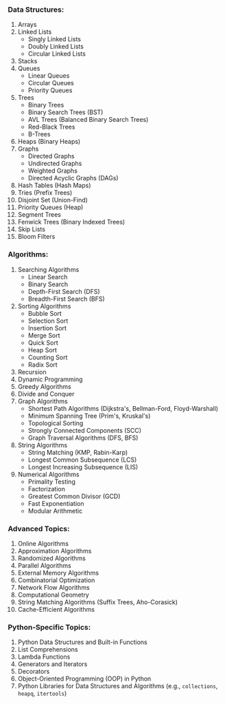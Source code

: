 ### Data Structures:
1. Arrays
2. Linked Lists
   - Singly Linked Lists
   - Doubly Linked Lists
   - Circular Linked Lists
3. Stacks
4. Queues
   - Linear Queues
   - Circular Queues
   - Priority Queues
5. Trees
   - Binary Trees
   - Binary Search Trees (BST)
   - AVL Trees (Balanced Binary Search Trees)
   - Red-Black Trees
   - B-Trees
6. Heaps (Binary Heaps)
7. Graphs
   - Directed Graphs
   - Undirected Graphs
   - Weighted Graphs
   - Directed Acyclic Graphs (DAGs)
8. Hash Tables (Hash Maps)
9. Tries (Prefix Trees)
10. Disjoint Set (Union-Find)
11. Priority Queues (Heap)
12. Segment Trees
13. Fenwick Trees (Binary Indexed Trees)
14. Skip Lists
15. Bloom Filters

### Algorithms:
1. Searching Algorithms
   - Linear Search
   - Binary Search
   - Depth-First Search (DFS)
   - Breadth-First Search (BFS)
2. Sorting Algorithms
   - Bubble Sort
   - Selection Sort
   - Insertion Sort
   - Merge Sort
   - Quick Sort
   - Heap Sort
   - Counting Sort
   - Radix Sort
3. Recursion
4. Dynamic Programming
5. Greedy Algorithms
6. Divide and Conquer
7. Graph Algorithms
   - Shortest Path Algorithms (Dijkstra's, Bellman-Ford, Floyd-Warshall)
   - Minimum Spanning Tree (Prim's, Kruskal's)
   - Topological Sorting
   - Strongly Connected Components (SCC)
   - Graph Traversal Algorithms (DFS, BFS)
8. String Algorithms
   - String Matching (KMP, Rabin-Karp)
   - Longest Common Subsequence (LCS)
   - Longest Increasing Subsequence (LIS)
9. Numerical Algorithms
   - Primality Testing
   - Factorization
   - Greatest Common Divisor (GCD)
   - Fast Exponentiation
   - Modular Arithmetic

### Advanced Topics:
1. Online Algorithms
2. Approximation Algorithms
3. Randomized Algorithms
4. Parallel Algorithms
5. External Memory Algorithms
6. Combinatorial Optimization
7. Network Flow Algorithms
8. Computational Geometry
9. String Matching Algorithms (Suffix Trees, Aho-Corasick)
10. Cache-Efficient Algorithms

### Python-Specific Topics:
1. Python Data Structures and Built-in Functions
2. List Comprehensions
3. Lambda Functions
4. Generators and Iterators
5. Decorators
6. Object-Oriented Programming (OOP) in Python
7. Python Libraries for Data Structures and Algorithms (e.g., `collections`, `heapq`, `itertools`)
